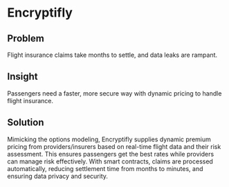 # Encryptifly

## Problem
Flight insurance claims take months to settle, and data leaks are rampant.

## Insight
Passengers need a faster, more secure way with dynamic pricing to handle flight insurance.

## Solution
Mimicking the options modeling, Encryptifly supplies dynamic premium pricing from providers/insurers based on real-time flight data and their risk assessment. This ensures passengers get the best rates while providers can manage risk effectively. With smart contracts, claims are processed automatically, reducing settlement time from months to minutes, and ensuring data privacy and security.